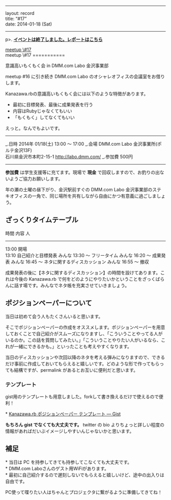 ------------------------------------------------------------------------

layout: record\
title: “\#17”\
date: 2014-01-18 (Sat)

------------------------------------------------------------------------

p\>.
<a href="./report.html"><strong>イベントは終了しました。レポートはこちら</strong></a>

<div class="doorkeeper-widget">
<a href="http://kzrb.doorkeeper.jp/events/8073" class="doorkeeper-registration-widget">meetup
\#17</a><script src="http://widgets.doorkeeper.jp/w/widget.js" type="text/javascript"></script>

</div>
meetup \#17
===========

意識高いもくもく会 in DMM.com Labo 金沢事業部

meetup \#16 に引き続き DMM.com Labo
のオシャレオフィスの会議室をお借りします。

Kanazawa.rbの意識高いもくもく会には以下のような特徴があります。

-   最初に目標発表、最後に成果発表を行う
-   内容はRubyじゃなくてもいい
-   「もくもく」してなくてもいい

えっと。なんでもよいです。

  ----------- --------------------------------------------------------------------------------------------------------------------------
  \_.日時     2014年 01/18(土) 13:00 〜 17:00
  \_.会場     DMM.com Labo 金沢事業所(ポルテ金沢13F)<br>石川県金沢市本町2-15-1 <a href="http://labo.dmm.com/">http://labo.dmm.com/</a>
  \_.参加費   500円
  ----------- --------------------------------------------------------------------------------------------------------------------------

**参加費** は学生支援等に充てます。現場で **現金**
で回収しますので、お釣りの出ないようご協力お願いします。

年の瀬の土曜の昼下がり、金沢駅前すぐの DMM.com Labo
金沢事業部のステキオフィスの一角で、同じ場所を共有しながら自由にかつ有意義に過ごしましょう。

ざっくりタイムテーブル
----------------------

  時間       内容                           人
  ---------- ------------------------------ --------
  13:00      開場                           
  13:10      自己紹介と目標発表             みんな
  13:30 〜   フリータイム                   みんな
  16:20 〜   成果発表                       みんな
  16:45 〜   ネタに関するディスカッション   みんな
  16:55 〜   撤収                           

成果発表の後に【ネタに関するディスカッション】の時間を設けてあります。これは今後の
Kanazawa.rb
で何をどのようにやりたいかということをざっくばらんに話す場です。みんなでネタ帳を充実させていきましょう。

ポジションペーパーについて
--------------------------

当日は初めて会う人もたくさんいると思います。

そこでポジションペーパーの作成をオススメします。ポジションペーパーを用意しておくことで自己紹介がスムーズになりますし、「こういうことやってる人がいるのか。この話を質問してみたい。」「こういうことやりたい人がいるなら、これが一緒にできるかも。」といったことも考えやすくなります。

当日のディスカッションや次回以降のネタを考える弾みになりますので、できるだけ事前に作成しておいてもらえると嬉しいです。どのような形で作ってもらっても結構ですが、permalink
があるとお互いに便利だと思います。

### テンプレート

gist用のテンプレートも用意しました。forkして書き換えるだけで使えるので便利！

\* [Kanazawa.rb ポジションペーパー テンプレート —
Gist](https://gist.github.com/5a523ec3180002229a32)

**もちろん gist でなくても大丈夫です。** twitter の bio
よりちょっと詳しい程度の情報があればだいぶイメージしやすいんじゃないかと思います。

補足
----

\* 当日は PC を持参してきても持参してこなくても大丈夫です。\
 \* DMM.com Laboさんのゲスト用WiFiがあります。\
 \*
最初に自己紹介するので遅刻しないでもらえると嬉しいけど、途中の出入りは自由です。

PC使って喋りたい人はちゃんとプロジェクタに繋がるように準備してきてね！
